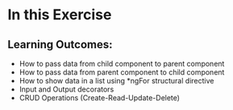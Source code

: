 # In this Exercise

Learning Outcomes:
---------------------
- How to pass data from child component to parent component
- How to pass data from parent component to child component
- How to show data in a list using *ngFor structural directive
- Input and Output decorators
- CRUD Operations (Create-Read-Update-Delete)

